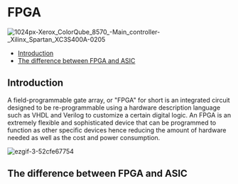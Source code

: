 # FPGA

![1024px-Xerox_ColorQube_8570_-_Main_controller_-_Xilinx_Spartan_XC3S400A-0205](https://user-images.githubusercontent.com/87826618/167335811-2a3f454a-c5f0-42ef-9456-835261501600.jpg)


- [Introduction](https://github.com/mahmo-gh/SandBox/blob/main/README.md#introduction)
- [The difference between FPGA and ASIC](https://github.com/mahmo-gh/SandBox/blob/main/README.md#the-difference-between-fpga-and-asic)





## Introduction

A field-programmable gate array, or "FPGA" for short is an integrated circuit designed to be re-programmable using a hardware description language such as VHDL and Verilog to customize a certain digital logic. An FPGA is an extremely flexible and sophisticated device that can be programmed to function as other specific devices hence reducing the amount of hardware needed as well as the cost and power consumption.

![ezgif-3-52cfe67754](https://user-images.githubusercontent.com/87826618/167336217-320a2811-4e47-49c3-8fff-2dee72d2ceed.gif)


## The difference between FPGA and ASIC
